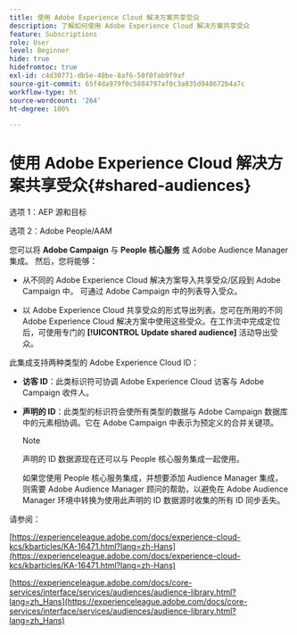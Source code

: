 ```yaml
---
title: 使用 Adobe Experience Cloud 解决方案共享受众
description: 了解如何使用 Adobe Experience Cloud 解决方案共享受众
feature: Subscriptions
role: User
level: Beginner
hide: true
hidefromtoc: true
exl-id: c4d30771-db5e-40be-8af6-50f0fab9f9af
source-git-commit: 65f4da979f0c5884797af0c3a835d948672b4a7c
workflow-type: ht
source-wordcount: '264'
ht-degree: 100%

---
```


# 使用 Adobe Experience Cloud 解决方案共享受众{#shared-audiences}


选项 1：AEP 源和目标

选项 2：Adobe People/AAM

您可以将 **Adobe Campaign** 与 **People 核心服务** 或 Adobe Audience Manager 集成。 然后，您将能够：

* 从不同的 Adobe Experience Cloud 解决方案导入共享受众/区段到 Adobe Campaign 中。 可通过 Adobe Campaign 中的列表导入受众。

* 以 Adobe Experience Cloud 共享受众的形式导出列表。您可在所用的不同 Adobe Experience Cloud 解决方案中使用这些受众。在工作流中完成定位后，可使用专门的 **[!UICONTROL Update shared audience]** 活动导出受众。

此集成支持两种类型的 Adobe Experience Cloud ID：

* **访客 ID**：此类标识符可协调 Adobe Experience Cloud 访客与 Adobe Campaign 收件人。
* **声明的 ID**：此类型的标识符会使所有类型的数据与 Adobe Campaign 数据库中的元素相协调。它在 Adobe Campaign 中表示为预定义的合并关键项。

   >[!NOTE]
   >
   > 声明的 ID 数据源现在还可以与 People 核心服务集成一起使用。
   >
   >如果您使用 People 核心服务集成，并想要添加 Audience Manager 集成，则需要 Adobe Audience Manager 顾问的帮助，以避免在 Adobe Audience Manager 环境中转换为使用此声明的 ID 数据源时收集的所有 ID 同步丢失。

请参阅：

[https://experienceleague.adobe.com/docs/experience-cloud-kcs/kbarticles/KA-16471.html?lang=zh-Hans](https://experienceleague.adobe.com/docs/experience-cloud-kcs/kbarticles/KA-16471.html?lang=zh-Hans)

[https://experienceleague.adobe.com/docs/core-services/interface/services/audiences/audience-library.html?lang=zh_Hans](https://experienceleague.adobe.com/docs/core-services/interface/services/audiences/audience-library.html?lang=zh_Hans)
